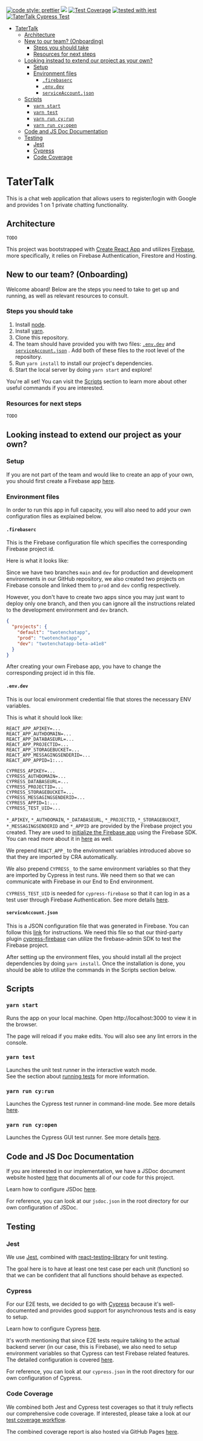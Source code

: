 [![code style: prettier](https://img.shields.io/badge/code_style-prettier-ff69b4.svg?style=flat)](https://github.com/UCSD-MASHED/chatapp)
<a href="https://codeclimate.com/github/UCSD-MASHED/chatapp/maintainability"><img src="https://api.codeclimate.com/v1/badges/3495656c5160e368951d/maintainability" /></a>
[![Test Coverage](https://api.codeclimate.com/v1/badges/3495656c5160e368951d/test_coverage)](https://codeclimate.com/github/UCSD-MASHED/chatapp/test_coverage)
[![tested with jest](https://img.shields.io/badge/tested_with-jest-99424f.svg)](https://github.com/UCSD-MASHED/chatapp)
[![TaterTalk Cypress Test](https://img.shields.io/endpoint?url=https://dashboard.cypress.io/badge/simple/xntes5&style=flat&logo=cypress)](https://dashboard.cypress.io/projects/xntes5/runs)

- [TaterTalk](#tatertalk)
  - [Architecture](#architecture)
  - [New to our team? (Onboarding)](#new-to-our-team-onboarding)
    - [Steps you should take](#steps-you-should-take)
    - [Resources for next steps](#resources-for-next-steps)
  - [Looking instead to extend our project as your own?](#looking-instead-to-extend-our-project-as-your-own)
    - [Setup](#setup)
    - [Environment files](#environment-files)
      - [`.firebaserc`](#firebaserc)
      - [`.env.dev`](#envdev)
      - [`serviceAccount.json`](#serviceaccountjson)
  - [Scripts](#scripts)
    - [`yarn start`](#yarn-start)
    - [`yarn test`](#yarn-test)
    - [`yarn run cy:run`](#yarn-run-cyrun)
    - [`yarn run cy:open`](#yarn-run-cyopen)
  - [Code and JS Doc Documentation](#code-and-js-doc-documentation)
  - [Testing](#testing)
    - [Jest](#jest)
    - [Cypress](#cypress)
    - [Code Coverage](#code-coverage)

# TaterTalk

This is a chat web application that allows users to register/login with Google and provides 1 on 1 private chatting functionality.

## Architecture

`TODO`

This project was bootstrapped with [Create React App](https://github.com/facebook/create-react-app) and utilizes [Firebase](https://firebase.google.com/), more specifically, it relies on Firebase Authentication, Firestore and Hosting.

## New to our team? (Onboarding)

Welcome aboard! Below are the steps you need to take to get up and running, as well as relevant resources to consult.

### Steps you should take

1. Install [node](https://nodejs.dev/learn/how-to-install-nodejs).
2. Install [yarn](https://classic.yarnpkg.com/en/docs/install/).
3. Clone this repository.
4. The team should have provided you with two files: [`.env.dev`](#envdev) and [`serviceAccount.json`](#serviceaccountjson) . Add both of these files to the root level of the repository.
5. Run `yarn install` to install our project's dependencies.
6. Start the local server by doing `yarn start` and explore!

You're all set! You can visit the [Scripts](#Scripts) section to learn more about other useful commands if you are interested.

### Resources for next steps

`TODO`

## Looking instead to extend our project as your own?

### Setup

If you are not part of the team and would like to create an app of your own, you should first create a Firebase app [here](https://firebase.google.com/).

### Environment files

In order to run this app in full capacity, you will also need to add your own configuration files as explained below.

#### `.firebaserc`

This is the Firebase configuration file which specifies the corresponding Firebase project id.

Here is what it looks like:

Since we have two branches `main` and `dev` for production and development environments in our GitHub repository, we also created two projects on Firebase console and linked them to `prod` and `dev` config respectively.

However, you don't have to create two apps since you may just want to deploy only one branch, and then you can ignore all the instructions related to the development environment and `dev` branch.

```json
{
  "projects": {
    "default": "twotenchatapp",
    "prod": "twotenchatapp",
    "dev": "twotenchatapp-beta-a41e8"
  }
}
```

After creating your own Firebase app, you have to change the corresponding project id in this file.

#### `.env.dev`

This is our local environment credential file that stores the necessary ENV variables.

This is what it should look like:

```
REACT_APP_APIKEY=...
REACT_APP_AUTHDOMAIN=...
REACT_APP_DATABASEURL=...
REACT_APP_PROJECTID=...
REACT_APP_STORAGEBUCKET=...
REACT_APP_MESSAGINGSENDERID=...
REACT_APP_APPID=1:...

CYPRESS_APIKEY=...
CYPRESS_AUTHDOMAIN=...
CYPRESS_DATABASEURL=...
CYPRESS_PROJECTID=...
CYPRESS_STORAGEBUCKET=...
CYPRESS_MESSAGINGSENDERID=...
CYPRESS_APPID=1:...
CYPRESS_TEST_UID=...
```

`*_APIKEY`, `*_AUTHDOMAIN`, `*_DATABASEURL`, `*_PROJECTID`, `*_STORAGEBUCKET`, `*_MESSAGINGSENDERID` and `*_APPID` are provided by the Firebase project you created. They are used to [initialize the Firebase app](https://firebase.google.com/docs/web/setup#add-sdks-initialize) using the Firebase SDK. You can read more about it in [here](https://support.google.com/firebase/answer/7015592) as well.

We prepend `REACT_APP_` to the environment variables introduced above so that they are imported by CRA automatically.

We also prepend `CYPRESS_` to the same environment variables so that they are imported by Cypress in test runs. We need them so that we can communicate with Firebase in our End to End environment.

`CYPRESS_TEST_UID` is needed for `cypress-firebase` so that it can log in as a test user through Firebase Authentication. See more details [here](https://github.com/prescottprue/cypress-firebase#cylogin).

#### `serviceAccount.json`

This is a JSON configuration file that was generated in Firebase. You can follow this [link](https://firebase.google.com/docs/admin/setup#initialize-sdk) for instructions. We need this file so that our third-party plugin [cypress-firebase](https://github.com/prescottprue/cypress-firebase) can utilize the firebase-admin SDK to test the Firebase project.

After setting up the environment files, you should install all the project dependencies by doing `yarn install`. Once the installation is done, you should be able to utilize the commands in the Scripts section below.

## Scripts

### `yarn start`

Runs the app on your local machine.
Open http://localhost:3000 to view it in the browser.

The page will reload if you make edits.
You will also see any lint errors in the console.

### `yarn test`

Launches the unit test runner in the interactive watch mode.\
See the section about [running tests](https://facebook.github.io/create-react-app/docs/running-tests) for more information.

### `yarn run cy:run`

Launches the Cypress test runner in command-line mode. See more details [here](https://docs.cypress.io/guides/guides/command-line.html#How-to-run-commands).

### `yarn run cy:open`

Launches the Cypress GUI test runner. See more details [here](https://docs.cypress.io/guides/getting-started/installing-cypress.html#Opening-Cypress).

## Code and JS Doc Documentation

If you are interested in our implementation, we have a JSDoc document website hosted [here](https://ucsd-mashed.github.io/TaterTalkDoc/) that documents all of our code for this project.

Learn how to configure JSDoc [here](https://jsdoc.app/about-configuring-jsdoc.html).

For reference, you can look at our `jsdoc.json` in the root directory for our own configuration of JSDoc.

## Testing

### Jest

We use [Jest](https://jestjs.io/docs/en/tutorial-react), combined with [react-testing-library](https://testing-library.com/docs/react-testing-library/example-intro/) for unit testing.

The goal here is to have at least one test case per each unit (function) so that we can be confident that all functions should behave as expected.

### Cypress

For our E2E tests, we decided to go with [Cypress](https://docs.cypress.io/guides/overview/why-cypress.html#In-a-nutshell) because it's well-documented and provides good support for asynchronous tests and is easy to setup.

Learn how to configure Cypress [here](https://docs.cypress.io/guides/references/configuration.html).

It's worth mentioning that since E2E tests require talking to the actual backend server (in our case, this is Firebase), we also need to setup environment variables so that Cypress can test Firebase related features. The detailed configuration is covered [here](#envdev).

For reference, you can look at our `cypress.json` in the root directory for our own configuration of Cypress.

### Code Coverage

We combined both Jest and Cypress test coverages so that it truly reflects our comprehensive code coverage. If interested, please take a look at our [test coverage workflow](.github/workflows/test_coverage.yml).

The combined coverage report is also hosted via GitHub Pages [here](https://ucsd-mashed.github.io/TaterTalkCoverage/).
